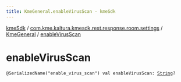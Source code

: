 ```yaml
---
title: KmeGeneral.enableVirusScan - kmeSdk
---
```


[kmeSdk](../../index.html) / [com.kme.kaltura.kmesdk.rest.response.room.settings](../index.html) / [KmeGeneral](index.html) / [enableVirusScan](./enable-virus-scan.html)

# enableVirusScan

`@SerializedName("enable_virus_scan") val enableVirusScan: `[`String`](https://kotlinlang.org/api/latest/jvm/stdlib/kotlin/-string/index.html)`?`